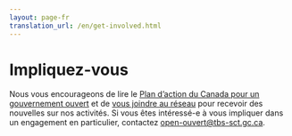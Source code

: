 ```yaml
---
layout: page-fr
translation_url: /en/get-involved.html
---
```

# Impliquez-vous

Nous vous encourageons de lire le <a href="http://ouvert.canada.ca/fr/contenu/troisieme-plan-biannuel-partenariat-gouvernement-ouvert">Plan d’action du Canada pour un gouvernement ouvert</a> et de <a href="https://groups.google.com/a/opengovdialogue.ca/forum/#!forum/discuss">vous joindre au réseau</a> pour recevoir des nouvelles sur nos activités. Si vous êtes intéressé-e à vous impliquer dans un engagement en particulier, contactez <a href="open-ouvert@tbs-sct.gc.ca">open-ouvert@tbs-sct.gc.ca</a>.
